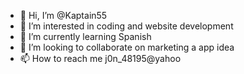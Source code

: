 - 👋 Hi, I’m @Kaptain55
- 👀 I’m interested in coding and website development
- 🌱 I’m currently learning Spanish
- 💞️ I’m looking to collaborate on marketing a app idea
- 📫 How to reach me j0n_48195@yahoo

<!---
Kaptain55/Kaptain55 is a ✨ special ✨ repository because its `README.md` (this file) appears on your GitHub profile.
You can click the Preview link to take a look at your changes.
--->
